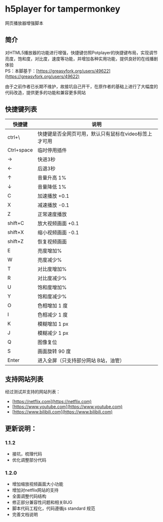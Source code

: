 # h5player for tampermonkey
网页播放器增强脚本

## 简介

对HTML5播放器的功能进行增强，快捷键仿照Potplayer的快捷键布局，实现调节亮度，饱和度，对比度，速度等功能，并增加各种实用功能，提供良好的在线播剧体验  
PS：本脚基于：[https://greasyfork.org/users/49622](https://greasyfork.org/users/49622)    

由于之前作者已长期不维护，故接坑自己开干，在原作者的基础上进行了大幅度的代码改造，提供更多的功能和兼容更多网站

  
## 快捷键列表
|  快捷键   | 说明    |
| --- | --- |
| ctrl+\ | 快捷键是否全网页可用，默认只有鼠标在video标签上才可用 |
| Ctrl+space | 临时停用插件 |
| → | 快进3秒 |
| ← | 后退3秒 |
| ↑ | 音量升高 1% |
| ↓ | 音量降低 1% |
| C | 加速播放 +0.1 |
| X | 减速播放 -0.1 |
| Z | 正常速度播放 |
| shift+C | 放大视频画面 +0.1 |
| shift+X | 缩小视频画面 -0.1 |
| shift+Z | 恢复视频画面 |
| E | 亮度增加% |
| W | 亮度减少% |
| T | 对比度增加% |
| R | 对比度减少% |
| U | 饱和度增加% |
| Y | 饱和度减少% |
| O | 色相增加 1 度 |
| I | 色相减少 1 度 |
| K | 模糊增加 1 px |
| J | 模糊减少 1 px |
| Q | 图像复位 |
| S | 画面旋转 90 度 |
| Enter | 进入全屏（只支持部分网站 B站，油管） |

## 支持网站列表
经过测试并支持的网站列表：
* [https://netflix.com](https://netflix.com)
* [https://www.youtube.com](https://www.youtube.com)
* [https://www.bilibili.com](https://www.bilibili.com)


## 更新说明：

### 1.1.2
* 接坑，梳理代码
* 优化调整部分代码

### 1.2.0
* 增加缩放视频画面大小功能
* 增加对netflix网站的支持
* 全面调整代码结构
* 修正部分兼容性问题和相关BUG
* 脚本代码工程化，代码遵循js standard 规范
* 完善文档说明

